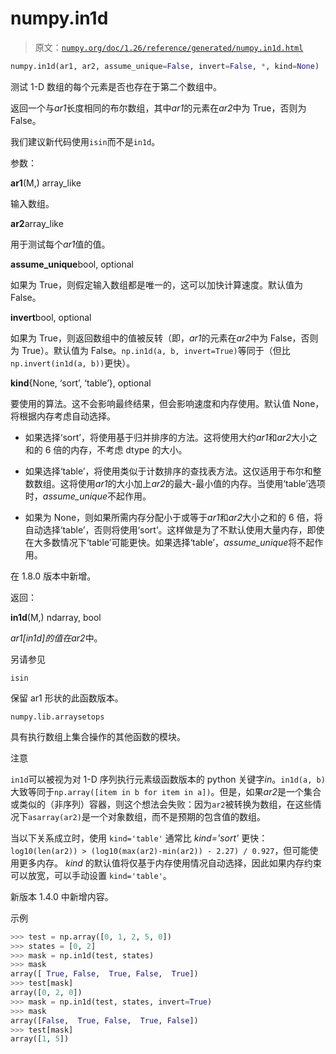 # numpy.in1d

> 原文：[`numpy.org/doc/1.26/reference/generated/numpy.in1d.html`](https://numpy.org/doc/1.26/reference/generated/numpy.in1d.html)

```py
numpy.in1d(ar1, ar2, assume_unique=False, invert=False, *, kind=None)
```

测试 1-D 数组的每个元素是否也存在于第二个数组中。

返回一个与*ar1*长度相同的布尔数组，其中*ar1*的元素在*ar2*中为 True，否则为 False。

我们建议新代码使用`isin`而不是`in1d`。

参数：

**ar1**(M,) array_like

输入数组。

**ar2**array_like

用于测试每个*ar1*值的值。

**assume_unique**bool, optional

如果为 True，则假定输入数组都是唯一的，这可以加快计算速度。默认值为 False。

**invert**bool, optional

如果为 True，则返回数组中的值被反转（即，*ar1*的元素在*ar2*中为 False，否则为 True）。默认值为 False。`np.in1d(a, b, invert=True)`等同于（但比`np.invert(in1d(a, b))`更快）。

**kind**{None, ‘sort’, ‘table’}, optional

要使用的算法。这不会影响最终结果，但会影响速度和内存使用。默认值 None，将根据内存考虑自动选择。

+   如果选择‘sort’，将使用基于归并排序的方法。这将使用大约*ar1*和*ar2*大小之和的 6 倍的内存，不考虑 dtype 的大小。

+   如果选择‘table’，将使用类似于计数排序的查找表方法。这仅适用于布尔和整数数组。这将使用*ar1*的大小加上*ar2*的最大-最小值的内存。当使用‘table’选项时，*assume_unique*不起作用。

+   如果为 None，则如果所需内存分配小于或等于*ar1*和*ar2*大小之和的 6 倍，将自动选择‘table’，否则将使用‘sort’。这样做是为了不默认使用大量内存，即使在大多数情况下‘table’可能更快。如果选择‘table’，*assume_unique*将不起作用。

在 1.8.0 版本中新增。

返回：

**in1d**(M,) ndarray, bool

*ar1[in1d]*的值在*ar2*中。

另请参见

`isin`

保留 ar1 形状的此函数版本。

`numpy.lib.arraysetops`

具有执行数组上集合操作的其他函数的模块。

注意

`in1d`可以被视为对 1-D 序列执行元素级函数版本的 python 关键字*in*。`in1d(a, b)`大致等同于`np.array([item in b for item in a])`。但是，如果*ar2*是一个集合或类似的（非序列）容器，则这个想法会失败：因为`ar2`被转换为数组，在这些情况下`asarray(ar2)`是一个对象数组，而不是预期的包含值的数组。

当以下关系成立时，使用 `kind='table'` 通常比 *kind='sort'* 更快：`log10(len(ar2)) > (log10(max(ar2)-min(ar2)) - 2.27) / 0.927`，但可能使用更多内存。 *kind* 的默认值将仅基于内存使用情况自动选择，因此如果内存约束可以放宽，可以手动设置 `kind='table'`。

新版本 1.4.0 中新增内容。

示例

```py
>>> test = np.array([0, 1, 2, 5, 0])
>>> states = [0, 2]
>>> mask = np.in1d(test, states)
>>> mask
array([ True, False,  True, False,  True])
>>> test[mask]
array([0, 2, 0])
>>> mask = np.in1d(test, states, invert=True)
>>> mask
array([False,  True, False,  True, False])
>>> test[mask]
array([1, 5]) 
```
